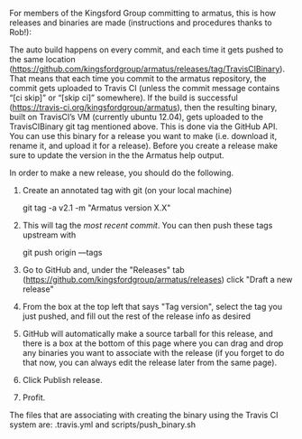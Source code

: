 For members of the Kingsford Group committing to armatus, this is how releases and binaries are made (instructions and procedures thanks to Rob!):

The auto build happens on every commit, and each time it gets pushed to the same location (https://github.com/kingsfordgroup/armatus/releases/tag/TravisCIBinary).  That means that each time you commit to the armatus repository, the commit gets uploaded to Travis CI (unless the commit message contains “[ci skip]” or “[skip ci]” somewhere).  If the build is successful (https://travis-ci.org/kingsfordgroup/armatus), then the resulting binary, built on TravisCI’s VM (currently ubuntu 12.04), gets uploaded to the TravisCIBinary git tag mentioned above.  This is done via the GitHub API.   You can use this binary for a release you want to make (i.e. download it, rename it, and upload it for a release).  Before you create a release make sure to update the version in the the Armatus help output.

In order to make a new release, you should do the following.

1. Create an annotated tag with git (on your local machine)

   git tag -a v2.1 -m "Armatus version X.X"

2. This will tag the *most recent commit*.  You can then push these tags upstream with

   git push origin —tags 

3. Go to GitHub and, under the "Releases" tab (https://github.com/kingsfordgroup/armatus/releases) click "Draft a new release"

4. From the box at the top left that says "Tag version", select the tag you just pushed, and fill out the rest of the release info as desired

5. GitHub will automatically make a source tarball for this release, and there is a box at the bottom of this page where you can drag and drop
     any binaries you want to associate with the release (if you forget to do that now, you can always edit the release later from the same page).

6. Click Publish release.

7. Profit.

The files that are associating with creating the binary using the Travis CI system are: .travis.yml and scripts/push_binary.sh
